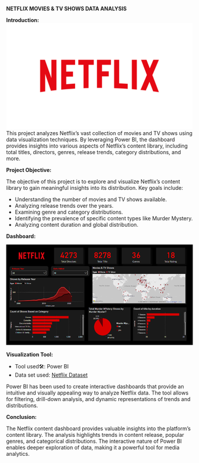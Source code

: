  **NETFLIX MOVIES & TV SHOWS DATA ANALYSIS**

 **Introduction:**
![Netflix Logo](https://github.com/drashtiii/Netflix-Data-Analysis/blob/main/Netflixlogo.png)
This project analyzes Netflix’s vast collection of movies and TV shows using data visualization techniques. By leveraging Power BI, the dashboard provides insights into various aspects of Netflix’s content library, including total titles, directors, genres, release trends, category distributions, and more.

**Project Objective:**

The objective of this project is to explore and visualize Netflix’s content library to gain meaningful insights into its distribution. Key goals include:

- Understanding the number of movies and TV shows available.
- Analyzing release trends over the years.
- Examining genre and category distributions.
- Identifying the prevalence of specific content types like Murder Mystery.
- Analyzing content duration and global distribution.

**Dashboard:**

![Netflix Dashboard](NetflixDashboard.png)

**Visualization Tool:**

- Tool used🛠️: Power BI
- Data set used:  [Netflix Dataset](https://www.kaggle.com/datasets/shivamb/netflix-shows)

Power BI has been used to create interactive dashboards that provide an intuitive and visually appealing way to analyze Netflix data. The tool allows for filtering, drill-down analysis, and dynamic representations of trends and distributions.

**Conclusion:**

The Netflix content dashboard provides valuable insights into the platform’s content library. The analysis highlights trends in content release, popular genres, and categorical distributions. The interactive nature of Power BI enables deeper exploration of data, making it a powerful tool for media analytics.

